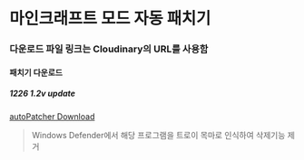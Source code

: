 # 마인크래프트 모드 자동 패치기
### 다운로드 파일 링크는 Cloudinary의 URL를 사용함
#### 패치기 다운로드
##### 1226 1.2v update
[autoPatcher Download](https://github.com/csk200387/Toy/files/10303117/autoPatcher.zip)
> Windows Defender에서 해당 프로그램을 트로이 목마로 인식하여 삭제기능 제거
